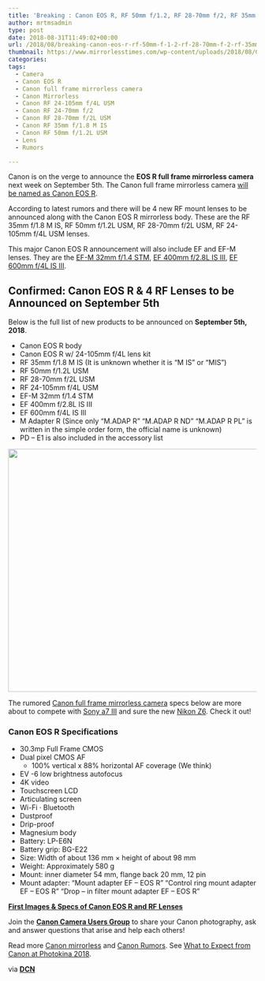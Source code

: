 ```yaml
---
title: 'Breaking : Canon EOS R, RF 50mm f/1.2, RF 28-70mm f/2, RF 35mm f/1.8, RF 24-105 Lenses Confirmed'
author: mrtmsadmin
type: post
date: 2018-08-31T11:49:02+00:00
url: /2018/08/breaking-canon-eos-r-rf-50mm-f-1-2-rf-28-70mm-f-2-rf-35mm-f-1-8-rf-24-105-lenses-confirmed/
thumbnail: https://www.mirrorlesstimes.com/wp-content/uploads/2018/08/Canon-EOS-R-full-frame-mirrorless-camera.jpg
categories:
tags:
  - Camera
  - Canon EOS R
  - Canon full frame mirrorless camera
  - Canon Mirrorless
  - Canon RF 24-105mm f/4L USM
  - Canon RF 24-70mm f/2
  - Canon RF 28-70mm f/2L USM
  - Canon RF 35mm f/1.8 M IS
  - Canon RF 50mm f/1.2L USM
  - Lens
  - Rumors

---
```

Canon is on the verge to announce the **EOS R full frame mirrorless camera** next week on September 5th. The Canon full frame mirrorless camera [will be named as Canon EOS R][1].

According to latest rumors and there will be 4 new RF mount lenses to be announced along with the Canon EOS R mirrorless body. These are the <span style="font-family: -apple-system, BlinkMacSystemFont, 'Segoe UI', Roboto, Oxygen-Sans, Ubuntu, Cantarell, 'Helvetica Neue', sans-serif;">RF 35mm f/1.8 M IS, </span><span style="font-family: -apple-system, BlinkMacSystemFont, 'Segoe UI', Roboto, Oxygen-Sans, Ubuntu, Cantarell, 'Helvetica Neue', sans-serif;">RF 50mm f/1.2L USM, </span><span style="font-family: -apple-system, BlinkMacSystemFont, 'Segoe UI', Roboto, Oxygen-Sans, Ubuntu, Cantarell, 'Helvetica Neue', sans-serif;">RF 28-70mm f/2L USM, </span><span style="font-family: -apple-system, BlinkMacSystemFont, 'Segoe UI', Roboto, Oxygen-Sans, Ubuntu, Cantarell, 'Helvetica Neue', sans-serif;">RF 24-105mm f/4L USM lenses.  </span>

This major Canon EOS R announcement will also include EF and EF-M lenses. They are the <a href="https://www.dailycameranews.com/tag/canon-ef-m-32mm-f-1-4-stm/" target="_blank" rel="noopener">EF-M 32mm f/1.4 STM</a>, <span style="font-family: -apple-system, BlinkMacSystemFont, 'Segoe UI', Roboto, Oxygen-Sans, Ubuntu, Cantarell, 'Helvetica Neue', sans-serif;"><a href="https://www.dailycameranews.com/tag/canon-ef-400mm-f-2-8l-is-iii-usm/" target="_blank" rel="noopener">EF 400mm f/2.8L IS III</a>, </span><span style="font-family: -apple-system, BlinkMacSystemFont, 'Segoe UI', Roboto, Oxygen-Sans, Ubuntu, Cantarell, 'Helvetica Neue', sans-serif;"><a href="https://www.dailycameranews.com/tag/canon-ef-600mm-f-4l-is-iii/" target="_blank" rel="noopener">EF 600mm f/4L IS III</a>. </span><!--more-->

## Confirmed: Canon EOS R & 4 RF Lenses to be Announced on September 5th

Below is the full list of new products to be announced on **September 5th, 2018**.  
<span id="more-1724"></span>

  * Canon EOS R body
  * Canon EOS R w/ 24-105mm f/4L lens kit
  * RF 35mm f/1.8 M IS (It is unknown whether it is “M IS” or “MIS”)
  * RF 50mm f/1.2L USM
  * RF 28-70mm f/2L USM
  * RF 24-105mm f/4L USM
  * EF-M 32mm f/1.4 STM
  * EF 400mm f/2.8L IS III
  * EF 600mm f/4L IS III
  * M Adapter R (Since only “M.ADAP R” “M.ADAP R ND” “M.ADAP R PL” is written in the simple order form, the official name is unknown)
  * PD – E1 is also included in the accessory list

[<img class="aligncenter size-full wp-image-2263" src="https://i0.wp.com/www.mirrorlesstimes.com/wp-content/uploads/2018/08/Canon-EOS-R-full-frame-mirrorless-camera.jpg?resize=600%2C493&#038;ssl=1" alt="" width="600" height="493" srcset="https://i0.wp.com/www.mirrorlesstimes.com/wp-content/uploads/2018/08/Canon-EOS-R-full-frame-mirrorless-camera.jpg?w=900&ssl=1 900w, https://i0.wp.com/www.mirrorlesstimes.com/wp-content/uploads/2018/08/Canon-EOS-R-full-frame-mirrorless-camera.jpg?resize=365%2C300&ssl=1 365w, https://i0.wp.com/www.mirrorlesstimes.com/wp-content/uploads/2018/08/Canon-EOS-R-full-frame-mirrorless-camera.jpg?resize=768%2C631&ssl=1 768w" sizes="(max-width: 600px) 100vw, 600px" data-recalc-dims="1" />][2]

<p class="single-post-title entry-title">
  The rumored <a href="https://www.mirrorlesstimes.com/tags/canon-full-frame-mirrorless-camera/">Canon full frame mirrorless camera</a> specs below are more about to compete with <a href="https://www.mirrorlesstimes.com/tags/sony-a7-iii/">Sony a7 III</a> and sure the new <a href="https://www.mirrorlesstimes.com/tags/nikon-z6/" target="_blank" rel="noopener">Nikon Z6</a>. Check it out!<span id="more-2253"></span>
</p>

### Canon EOS R Specifications

  * 30.3mp Full Frame CMOS
  * Dual pixel CMOS AF 
      * 100% vertical x 88% horizontal AF coverage (We think)
  * EV -6 low brightness autofocus
  * 4K video
  * Touchscreen LCD
  * Articulating screen
  * Wi-Fi · Bluetooth
  * Dustproof
  * Drip-proof
  * Magnesium body
  * Battery: LP-E6N
  * Battery grip: BG-E22
  * Size: Width of about 136 mm × height of about 98 mm
  * Weight: Approximately 580 g
  * Mount: inner diameter 54 mm, flange back 20 mm, 12 pin
  * Mount adapter: “Mount adapter EF – EOS R” “Control ring mount adapter EF – EOS R” “Drop – in filter mount adapter EF – EOS R”

**<a href="https://www.dailycameranews.com/2018/09/first-images-specs-of-canon-eos-r-and-rf-lenses/" target="_blank" rel="noopener">First Images & Specs of Canon EOS R and RF Lenses</a>**

Join the <a class="ext-link" title="" href="https://www.facebook.com/groups/185572945112087/" target="_blank" rel="external nofollow noopener"><strong>Canon Camera Users Group</strong></a> to share your Canon photography, ask and answer questions that arise and help each others!

Read more [Canon mirrorless][3] and <a href="https://www.dailycameranews.com/tag/canon-rumors/" target="_blank" rel="noopener">Canon Rumors</a>. See <a href="https://www.dailycameranews.com/2018/08/what-to-expect-from-canon-at-photokina-2018/" rel="bookmark">What to Expect from Canon at Photokina 2018</a>.

via **<a href="https://www.dailycameranews.com/2018/08/confirmed-canon-eos-r-4-rf-lenses-to-be-announced-on-september-5th/" target="_blank" rel="noopener">DCN</a>**

 [1]: https://www.dailycameranews.com/2018/08/canon-eos-r-will-be-the-first-canon-full-frame-mirrorless-camera/
 [2]: https://i0.wp.com/www.mirrorlesstimes.com/wp-content/uploads/2018/08/Canon-EOS-R-full-frame-mirrorless-camera.jpg?ssl=1
 [3]: https://www.mirrorlesstimes.com/tags/canon-mirrorless/